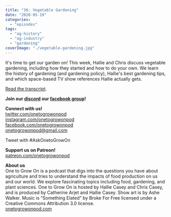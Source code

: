 ```yaml
---
title: "36: Vegetable Gardening"
date: "2020-05-19"
categories: 
  - "episodes"
tags: 
  - "ag-history"
  - "ag-industry"
  - "gardening"
coverImage: "./vegetable-gardening.jpg"
---
```


It's time to get our garden on! This week, Hallie and Chris discuss vegetable gardening, including how they started and how to do your own. We learn the history of gardening (and gardening policy), Hallie's best gardening tips, and which space-based TV show references Hallie actually gets.

[Read the transcript](https://onetogrowonpod.com/36-vegetable-gardening-transcript/).

**Join our [discord](http://onetogrowonpod.com/discord) our [facebook group](http://onetogrowonpod.com/group)!**

**Connect with us!**  
[twitter.com/onetogrowonpod](https://twitter.com/onetogrowonpod)  
[instagram.com/onetogrowonpod  
](https://instagram.com/onetogrowonpod)[facebook.com/onetogrowonpod  
](https://facebook.com/onetogrowonpod)[onetogrowonpod@gmail.com](mailto:onetogrowonpod@gmail.com)

Tweet with #AskOnetoGrowOn

**Support us on Patreon!**  
[patreon.com/onetogrowonpod](http://www.patreon.com/onetogrowonpod)

**About us**  
One to Grow On is a podcast that digs into the questions you have about agriculture and tries to understand the impacts of food production on us and our world. We explore fascinating topics including food, gardening, and plant sciences. One to Grow On is hosted by Hallie Casey and Chris Casey, and is produced by Catherine Arjet and Hallie Casey. Show art is by Ashe Walker. Music is “Something Elated” by Broke For Free licensed under a Creative Commons Attribution 3.0 license.  
[onetogrowonpod.com](https://www.onetogrowonpod.com)
